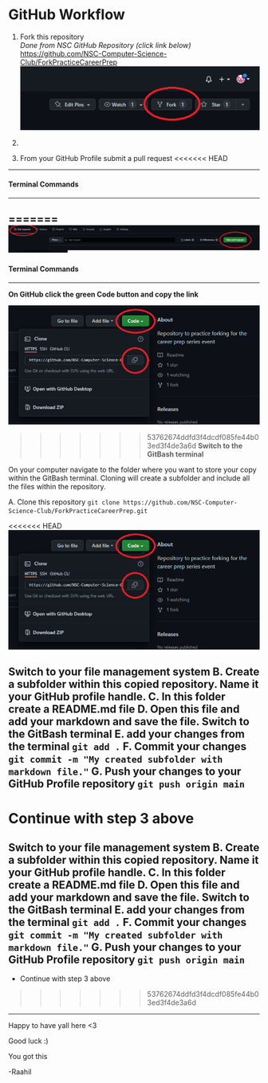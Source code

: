 
# GitHub Workflow

1. Fork this repository<br>
*Done from NSC GitHub Repository (click link below)*  
<a href="https://github.com/NSC-Computer-Science-Club/ForkPracticeCareerPrep" target="_blank">https://github.com/NSC-Computer-Science-Club/ForkPracticeCareerPrep</a>
![Highlighting Fork Button Location](readme_images/fork.png)

2.

3. From your GitHub Profile submit a pull request
<<<<<<< HEAD
---
#### Terminal Commands
---
=======
![Highlighting navigation for pull request](readme_images/pullRequest.png)
---
#### Terminal Commands
---
**On GitHub click the green Code button and copy the link**

![Highlighting Cloning option in GitHub](readme_images/clone.png)

>>>>>>> 53762674ddfd3f4dcdf085fe44b03ed3f4de3a6d
**Switch to the GitBash terminal**

On your computer navigate to the folder where you want to store your copy within the GitBash terminal. Cloning will create a subfolder and include all the files within the repository.

A. Clone this repository `git clone https://github.com/NSC-Computer-Science-Club/ForkPracticeCareerPrep.git`

<<<<<<< HEAD
![Highlighting Cloning option in GitHub](readme_images/clone.png)

**Switch to your file management system**
B. Create a subfolder within this copied repository. Name it your GitHub profile handle.
C. In this folder create a README.md file
D. Open this file and add your markdown and save the file.
**Switch to the GitBash terminal**
E. add your changes from the terminal `git add .`
F. Commit your changes `git commit -m "My created subfolder with markdown file."`
G. Push your changes to your GitHub Profile repository `git push origin main`
---
Continue with step 3 above
=======

**Switch to your file management system**
B. Create a subfolder within this copied repository. Name it your GitHub profile handle.
C. In this folder create a README.md file
D. Open this file and add your markdown and save the file.
**Switch to the GitBash terminal**
E. add your changes from the terminal `git add .`
F. Commit your changes `git commit -m "My created subfolder with markdown file."`
G. Push your changes to your GitHub Profile repository `git push origin main`
---
* Continue with step 3 above

>>>>>>> 53762674ddfd3f4dcdf085fe44b03ed3f4de3a6d
---

Happy to have yall here <3

Good luck :)

You got this

-Raahil
